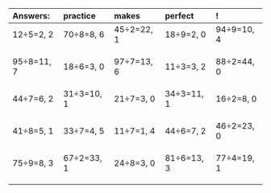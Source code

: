 | Answers: | practice | makes | perfect | ! |
| :--- | :--- | :--- | :--- | :--- |
| 12÷5=2, 2 | 70÷8=8, 6 | 45÷2=22, 1 | 18÷9=2, 0 | 94÷9=10, 4 | 
|   |   |   |   |   | 
|   |   |   |   |   | 
|   |   |   |   |   | 
| 95÷8=11, 7 | 18÷6=3, 0 | 97÷7=13, 6 | 11÷3=3, 2 | 88÷2=44, 0 | 
|   |   |   |   |   | 
|   |   |   |   |   | 
|   |   |   |   |   | 
| 44÷7=6, 2 | 31÷3=10, 1 | 21÷7=3, 0 | 34÷3=11, 1 | 16÷2=8, 0 | 
|   |   |   |   |   | 
|   |   |   |   |   | 
|   |   |   |   |   | 
| 41÷8=5, 1 | 33÷7=4, 5 | 11÷7=1, 4 | 44÷6=7, 2 | 46÷2=23, 0 | 
|   |   |   |   |   | 
|   |   |   |   |   | 
|   |   |   |   |   | 
| 75÷9=8, 3 | 67÷2=33, 1 | 24÷8=3, 0 | 81÷6=13, 3 | 77÷4=19, 1 | 
|   |   |   |   |   | 
|   |   |   |   |   | 
|   |   |   |   |   | 
